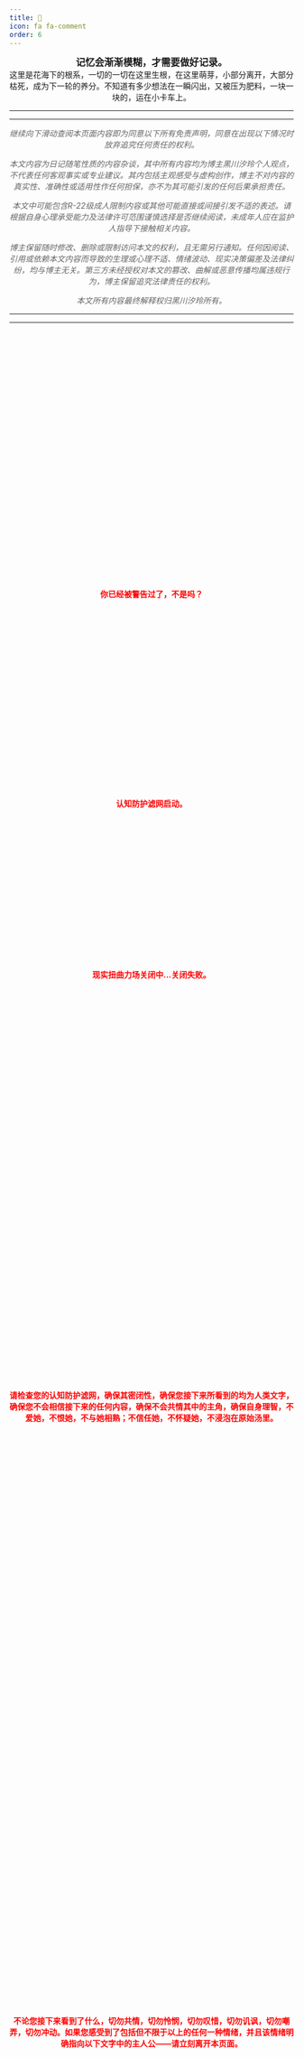 ```yaml
---
title: 🍃
icon: fa fa-comment
order: 6
---
```




<center>

<big><b>记忆会渐渐模糊，才需要做好记录。
<br>
</b></big>
这里是花海下的根系，一切的一切在这里生根，在这里萌芽，小部分离开，大部分枯死，成为下一轮的养分。不知道有多少想法在一瞬闪出，又被压为肥料，一块一块的，运在小卡车上。

</center>

----
----

<div style="font-style: italic;">
<center>
<p style="color: #666666;" font size="2">
继续向下滑动查阅本页面内容即为同意以下所有免责声明，同意在出现以下情况时放弃追究任何责任的权利。</p>
<p style="color: #666666;" font size="2">
本文内容为日记随笔性质的内容杂谈，其中所有内容均为博主黑川汐玲个人观点，不代表任何客观事实或专业建议。其内包括主观感受与虚构创作，博主不对内容的真实性、准确性或适用性作任何担保，亦不为其可能引发的任何后果承担责任。</p>
<p style="color: #666666;" font size="2">
本文中可能包含R-22级成人限制内容或其他可能直接或间接引发不适的表述。请根据自身心理承受能力及法律许可范围谨慎选择是否继续阅读，未成年人应在监护人指导下接触相关内容。</p>
<p style="color: #666666;" font size="2">
博主保留随时修改、删除或限制访问本文的权利，且无需另行通知。任何因阅读、引用或依赖本文内容而导致的生理或心理不适、情绪波动、现实决策偏差及法律纠纷，均与博主无关。第三方未经授权对本文的篡改、曲解或恶意传播均属违规行为，博主保留追究法律责任的权利。</p>
<p style="color: #666666;" font size="2">
本文所有内容最终解释权归黑川汐玲所有。
</p>
</center>
</div>

----
----

<br>
<br>
<br>
<br>
<br>
<br>
<br>
<br>
<br>
<br>
<br>
<br>
<br>
<br>
<br>
<br>
<br>
<br>
<br>
<br>
<br>
<br>
<br>
<br>
<br>
<br>
<center>
<p style="color:rgb(255, 0, 0);" font size="2">
<b>
你已经被警告过了，不是吗？
</b>
</p>
</center>
<br>
<br>
<br>
<br>
<br>
<br>
<br>
<br>
<br>
<br>
<br>
<br>
<br>
<br>
<br>
<br>
<br>
<br>
<br>
<center>
<p style="color:rgb(255, 0, 0);" font size="2">
<b>
认知防护滤网启动。
</b>
</p>
</center>
<br>
<br>
<br>
<br>
<br>
<br>
<br>
<br>
<br>
<br>
<br>
<br>
<br>
<br>
<br>
<center>
<p style="color:rgb(255, 0, 0);" font size="2">
<b>
现实扭曲力场关闭中...关闭失败。
</b>
</p>
</center>
<br>
<br>
<br>
<br>
<br>
<br>
<br>
<br>
<br>
<br>
<br>
<br>
<br>
<br>
<br>
<br>
<br>
<br>
<br>
<br>
<br>
<br>
<br>
<br>
<br>
<br>
<br>
<br>
<br>
<br>
<br>
<br>
<br>
<br>
<br>
<br>
<br>
<br>
<br>
<br>
<br>
<center>
<p style="color:rgb(255, 0, 0);" font size="2">
<b>
请检查您的认知防护滤网，确保其密闭性，确保您接下来所看到的均为人类文字，确保您不会相信接下来的任何内容，确保不会共情其中的主角，确保自身理智，不爱她，不恨她，不与她相熟；不信任她，不怀疑她，不浸泡在原始汤里。
</b>
</p>
</center>
<br>
<br>
<br>
<br>
<br>
<br>
<br>
<br>
<br>
<br>
<br>
<br>
<br>
<br>
<br>
<br>
<br>
<br>
<br>
<br>
<br>
<br>
<br>
<br>
<br>
<br>
<br>
<br>
<br>
<br>
<br>
<br>
<br>
<br>
<br>
<br>
<br>
<br>
<br>
<br>
<br>
<br>
<br>
<br>
<br>
<br>
<br>
<br>
<br>
<br>
<br>
<br>
<br>
<br>
<br>
<br>
<br>
<br>
<br>
<br>

<center>
<p style="color:rgb(255, 0, 0);" font size="2">
<b>
不论您接下来看到了什么，切勿共情，切勿怜悯，切勿叹惜，切勿讥讽，切勿嘲弄，切勿冲动。如果您感受到了包括但不限于以上的任何一种情绪，并且该情绪明确指向以下文字中的主人公——请立刻离开本页面。
</b>
</p>
</center>

<br>
<br>
<br>
<br>
<br>
<br>
<br>
<br>
<br>
<br>
<br>
<br>
<br>
<br>
<br>
<br>
<br>
<br>
<br>
<br>
<br>
<br>
<br>
<br>
<br>
<br>
<br>
<br>
<br>
<br>
<br>
<br>
<br>
<br>
<br>
<br>
<br>
<br>
<br>
<br>
<br>
<br>
<br>
<br>
<br>
<br>
<br>
<br>
<br>
<br>
<br>
<br>
<br>
<br>
<br>
<br>
<br>
<br>
<br>
<br>
<br>
<br>
<br>
<br>
<br>
<br>
<br>
<br>
<br>
<br>
<br>
<br>
<br>
<br>
<br>
<br>
<br>
<br>
<br>
<br>
<br>
<br>
<br>
<br>
<br>
<br>
<br>

<center>
<p style="color:rgb(255, 0, 0);" font size="2">
<b>
这里是最后一次警告。
</b>
</p>
</center>

----
----




### **2025-06-22**

为了回忆录收拾以前的东西的时候看到了这句话，才意识到其实名为林卡的那个皮——或者那个角色——我并没有掩盖过它作为“角色”的本质，因为一切都只是一场绚丽的灯光秀。

*但不被发现的碧池就不是碧池，掩饰过的虚伪也可以是真诚。*

怎么就没人意识到这点呢，一副面具的弱点啊、行动方式啊之类的我都写的明明白白清清楚楚，我是最真诚的不是吗？那我肯定是最真诚的，我把一切都告诉他们了，但是他们不信。

造神毁神，自顾自地爱与恨——所谓重视我的真的重视的是我，还是我能给你的情绪价值；所谓记恨我的真的记恨的是我，还是记恨我不能继续无偿付出呢。

没必要骂我啦，因为我也不会骂任何人，需要“直爽”与“谩骂”的那段路程已经走完了，只是我还没想好下一步该怎么走。

这个页面的引言来自少女终末旅行的台词，页头和页尾各一句。开头的几句话来自一只小兔子最爱吃的草，堆成一个一个大方块。

以及突然好想要磕INFPxENTP啊...哦我是ENTP，果咩我不会找INFP的绝对不会我有心理阴影谢谢。但我真的好想磕啊我好想磕，磕起来感觉会很有内味...所以对不起了前任哥！我要磕你和那谁的cp了为了我的幸福你委屈一下吧！（你委屈的也挺多的不差这一个是吧欸嘿嘿嘿嘿嘿嘿嘿嘿）

一到夏天就困得不行，感觉一睡能睡得天荒地老海枯石烂了（...）。我果然还是以嗜睡为主吗十宗罪里都没有我的位置...（你在说什么）。

然后刚才吃了个很遥远的圈子的瓜我只能说好似开香槟了，真死了吗真死了吗真死了吗别到处跑着害人了。不过我估计能看到这个文的人都不知道是什么事情，想找个人吐槽都不行呃呃，哪怕是仇人呢憋得慌...这过于小众了是吗。

说起来期末周是真的脑瘫啊又要补作业又要复习笑死了完全不会，我当年怎么考上大学的我怎么完全不记得了呢，考个锤锤研究生噢赶紧洗洗睡吧...或许我适合上班呢我是什么超级牛马？嗯或者别的什么，反正不知道啦，以后再说。

以及我在思考如果一天一天往下加的话，是向下加呢，还是向上加呢。感觉都可以？或者说我写个CSS给这些装饰一下（...你不复习吗）说笑的~

我想说的是，嗯我并非一个感性的人，甚至于在很多时候有些情感缺失和扭曲的理解；我也不是一个理性的人，如果是理性的人的话就应该能够用精确的公式去预测和判断。那我什么样的呢？不知道呀，能理解我的人不多，能赞同我的人更少，但是没关系的，只要想的话我就可以让所有人喜欢我，尽管可能要忍着生理性的呕吐感，但这并不难不是吗。这是天赋啊，这是绝对的天赋，我为之自豪。

Tulpa已经很久很久没有出现过了，它们——他们好像永远永远死在了那个时点，是在病灶离去的时候被带走了吗？总之我只看到一个个僵硬的、死去的、毫无生机的木偶在那里立着，幻境的阳光亘古不变地扫过那些大树、那些草原、那些整齐的木桩与小床、松软的垫子，它们可能会在未来消失吧，但至少如今使用它们的孩子们率先一步离开了这个世界。或许它们根本不是和平的离开的，可能在我丢失的那些记忆里存在一场骇人的杀戮，我很好奇那段时间发生了什么，我身上的伤口从何而来，但已经没有人或者东西能告诉我了，至少如今来说，不可能、也不希望有了。

当然，我好奇一切，我以一切为乐，如果有能让我窥见那些记忆的方式的话，我会超高兴的。（乐）

### **2025-06-23**

你妈的期末周能不能放过我这一次，这学期我只想做个不会挂科的孩子。

我凭本事考上的大学我怎么还得学啊好要命噢...

想用史山糊出来一个跳转组件来着然后bug爆炸了哈哈...完全不想搞了笑死。

以及今天做了一个小程序....你很难想象就是说我为了这个狂敲七百行代码笑得我。顺便一提我不理解为什么拼好饭慢的要死，早知道不剩那两块钱了呃呃呃呃呃呃。

我不是考上大学了吗为什么还要读大学我不是考上大学了吗为什么还要读大学我不是考上大学了吗为什么还要读大学我不是考上大学了吗为什么还要读大学我不是考上大学了吗为什么还要读大学我不是考上大学了吗为什么还要读大学我不是考上大学了吗为什么还要读大学我不是考上大学了吗为什么还要读大学我不是考上大学了吗为什么还要读大学我不是考上大学了吗为什么还要读大学我不是考上大学了吗为什么还要读大学？

### **2025-06-24**

做了针对Notems的专用python小程序，傻瓜式图形化覆写清屏上传备份恢复，以及穷举式的批量覆写，很简单的小程序，但必然不会公布的，天知道公布了会发生什么，写的过程比较有趣。

好想要上西财的研究生啊...果然还是意难平，还是意难平...

谁家好人晚上九点考试....

### **2025-06-25**

悠茶重工高级探员，工作准时必达！

我想起高兴的事情，晚上回来说。

为什么魔法少女的结局都是独断万古呢呃....给我一种天帝大道都崩碎了的感觉。

没有足够的天赋和才能的话就要付出相对等的努力哦，一无所有又怨声载道，然后醉生梦死在自己想象的世界里，痛恨着不公啊，呐喊着自嘲啊什么的，很好笑啊我说是。

我在说谁呢，我在说自我代入在这里的所有人，在说那些自以为是的自认正确的人，对吧。超级好笑的——超级超级超级超级超级超级超级好笑的，笑得我有了一天的好心情，但却不能当面嘲笑，你看，这个世界对我也很过分啊，明明乐子就在眼前却不能当面去摘下来，搞什么，禁欲Play吗？

明明他们做的事足够恶心，我还要这样啊，那我真是富有道德感呢。凭什么我就要受你们欺负又不发声呢？

**超有道德感的好吧，毕竟人生难得几回好笑。**

世界上最痛苦的事情是已经拥有了却不能得到，拥有和得到有着很细微很细微的差别哦。嗯，很细微。或许我应该果断地离开，愉快地放手，乐子不是这么找的，以痛苦为乐的话就是会反到自己身上——求而不得，求而不得。

以及我想吃拉面...感觉香香的，晚上去吃吧嗯。


### **2025-06-26**

烟熏炉低温慢烤美式烤肉...世界上还有好多我没吃过的好吃的呀....

我终于知道为什么电脑一直在转风扇了...原来photoshop是这么耗性能的东西吗真该死啊（

### **2025-06-27**

自己做的事情想要甩锅到别人身上是不可以的，你没有这个能力和天赋去扭转事实不是吗，那就老老实实，挨打认错，或者不要为自己的行为后悔。

做了不敢承认，不敢承认又没能力去现实扭曲力场别人，那怎么办呢，让别人替你的懦弱买单吗，不可能的啦。

而且如此快地就认为自己做错了，连坚持都不坚持一下的吗？这么不坚定的话，为什么还要去做事情呢。

我考试考的有点活人微死死人微活的...，我不知道我在写什么，他不知道他在出什么，然后我们两个就像那个坐忘道一样，我着相了，他成仙了，整个人就仿佛在一片卷子的海洋里面跋涉奔腾，万马驰骋，一切都像刚开始的样子，花儿在绽放，鸟儿在歌唱，像我这样的孩子，就应该在车站买两个橘子。——欧润之

（闭眼）（合十）（绝望）（吃香蕉）（像猴子一样大叫）（荡秋千）（荡秋千）（荡秋千）（荡秋千）（荡秋千）（大叫）（于是转身向山里走去）

### **2025-06-28**

或许这是个机会呢，这个事必须要做的，不做不行。

收拾收拾去上海吧。

我有性瘾，绝对有，好麻烦。

以及我想搞一些魔法少女（？）

如果有天——我爱上了你的老婆——如果你老婆也爱上我————————

一边说要搞去中心化社区一边还要搞吉祥物吗，是不是有点抽象。现实扭曲力场又不是谁都能用的真的是。（叹气）

### **2025-06-29**

我都干了什么啊...啊啊啊啊啊啊啊啊啊啊啊啊啊不可以不可以不可以不可以不可以不可以不可以不可以不可以不可以不可以不可以不可以不可以不可以不可以不可以不可以不可以不可以不可以不可以不可以不可以不可以不可以不可以不可以不可以不可以不可以不可以不可以不可以不可以不可以不可以不可以不可以不可以不可以不可以不可以不可以不可以不可以不可以不可以不可以不可以不可以不可以不可以不可以不可以不可以不可以不可以不可以不可以不可以不可以不可以不可以不可以不可以不可以不可以不可以不可以不可以不可以不可以不可以不可以不可以不可以不可以不可以不可以不可以不可以不可以不可以不可以不可以不可以不可以不可以不可以不可以不可以不可以不可以不可以不可以不可以不可以不可以不可以不可以不可以不可以不可以不可以不可以不可以不可以不可以不可以不可以不可以不可以不可以不可以这样不可以的不可以这样不可以不可以不可以不可以不可以不可以不可以不可以不可以不可以不可以不可以不可以不可以不可以别再这样了.......

现实扭曲力场有人要吗？有人要吗？我求你了谁要谁拿走什么社交天赋什么的快拿走啊啊啊啊啊啊啊啊啊啊。（绝望）

### **2025-06-30**

刘备何尝不算一种驴。

### **2025-07-01**

自我介绍吗，那确实真的很诚实了。（点头）

饱和式打击是可以做到覆盖式杀死所有你想让他死的东西的，但同时你自己大概率也不会很好受，嗯。

但是并没有什么问题，反正死不了，我的身体很好，大概吧。

以及突然想要，放下一些东西说是。

----
----
<center>
<b><big>记忆这种东西，阻碍我活着。</big></b>
</center>

